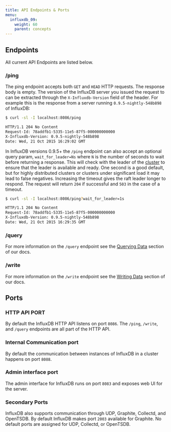 ```yaml
---
title: API Endpoints & Ports
menu:
  influxdb_09:
    weight: 60
    parent: concepts
---
```


## Endpoints

All current API Endpoints are listed below.

### /ping

The ping endpoint accepts both `GET` and `HEAD` HTTP requests.
The response body is empty.
The version of the InfluxDB server you issued the request to can be extracted through the `X-Influxdb-Version` field of the header.
For example this is the response from a server running `0.9.5-nightly-548b898` of InfluxDB:

```bash
$ curl -sl -I localhost:8086/ping

HTTP/1.1 204 No Content
Request-Id: 78addfb1-5335-11e5-87f5-000000000000
X-Influxdb-Version: 0.9.5-nightly-548b898
Date: Wed, 21 Oct 2015 16:29:02 GMT
```

In InfluxDB versions 0.9.5+ the `/ping` endpoint can also accept an optional query param, `wait_for_leader=Ns` where `N` is the number of seconds to wait before returning a response.
This will check with the leader of the [cluster](/influxdb/v0.9/concepts/glossary/#cluster) to ensure that the leader is available and ready.
One second is a good default, but for highly distributed clusters or clusters under significant load it may lead to false negatives.
Increasing the timeout gives the raft leader longer to respond.
The request will return `204` if successful and `503` in the case of a timeout.

```bash
$ curl -sl -I localhost:8086/ping?wait_for_leader=1s

HTTP/1.1 204 No Content
Request-Id: 78addfb1-5335-11e5-87f5-000000000000
X-Influxdb-Version: 0.9.5-nightly-548b898
Date: Wed, 21 Oct 2015 16:29:35 GMT
```

### /query
For more information on the `/query` endpoint see the [Querying Data](/influxdb/v0.9/guides/querying_data/) section of our docs.

### /write
For more information on the `/write` endpoint see the [Writing Data](/influxdb/v0.9/guides/writing_data/) section of our docs.

## Ports

### HTTP API PORT

By default the InfluxDB HTTP API listens on port `8086`.
The `/ping`, `/write`, and `/query` endpoints are all part of the HTTP API.

### Internal Communication port

By default the communication between instances of InfluxDB in a cluster happens on port `8088`.

### Admin interface port

The admin interface for InfluxDB runs on port `8083` and exposes web UI for the server.

### Secondary Ports

InfluxDB also supports communication through UDP, Graphite, Collectd, and OpenTSDB.
By default InfluxDB makes port `2003` available for Graphite.
No default ports are assigned for UDP, Collectd, or OpenTSDB.


